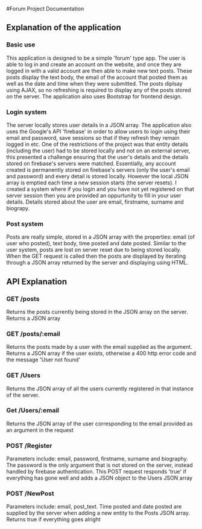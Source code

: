 #Forum Project Documentation
 

## Explanation of the application
### Basic use
This application is designed to be a simple 'forum' type app. The user is able to log in and create an account on the website, and once they are logged in with a valid account are then able to make new text posts. These posts display the text body, the email of the account that posted them as well as the date and time when they were submitted. The posts diplsay using AJAX, so no refreshing is required to display any of the posts stored on the server. The application also uses Bootstrap for frontend design.

### Login system
The server locally stores user details in a JSON array. The application also uses the Google's API 'firebase' in order to allow users to login using their email and password, save sessions so that if they refresh they remain logged in etc. One of the restrictions of the project was that entity details (including the user) had to be stored locally and not on an external server, this presented a challenge ensuring that the user's details and the details stored on firebase's servers were matched. Essentially, any account created is permanently stored on firebase's servers (only the user's email and password) and every detail is stored locally. However the local JSON array is emptied each time a new session starts (the server resets). I created a system where if you login and you have not yet registered on that server session then you are provided an oppurtunity to fill in your user details. Details stored about the user are email, firstname, surname and biograpy.

### Post system
Posts are really simple, stored in a JSON array with the properties: email (of user who posted), text body, time posted and date posted. Similar to the user system, posts are lost on server reset due to being stored locally. When the GET request is called then the posts are displayed by iterating through a JSON array returned by the server and displaying using HTML. 

## API Explanation
### GET /posts
Returns the posts currently being stored in the JSON array on the server. Returns a JSON array
### GET /posts/:email
Returns the posts made by a user with the email supplied as the argument. Returns a JSON array if the user exists, otherwise a 400 http error code and the message 'User not found'
### GET /Users
Returns the JSON array of all the users currently registered in that instance of the server.
### Get /Users/:email
Returns the JSON array of the user corresponding to the email provided as an argument in the request
### POST /Register
Parameters include: email, password, firstname, surname and biography. The password is the only argument that is not stored on the server, instead handled by firebase authentication. This POST request responds 'true' if everything has gone well and adds a JSON object to the Users JSON array
### POST /NewPost
Parameters include: email, post_text. Time posted and date posted are supplied by the server when adding a new entity to the Posts JSON array. Returns true if everything goes alright